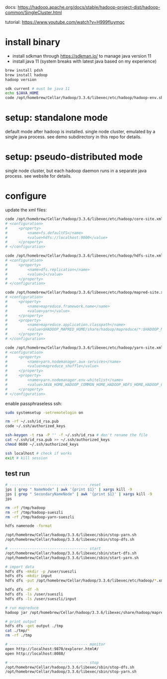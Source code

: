 docs: https://hadoop.apache.org/docs/stable/hadoop-project-dist/hadoop-common/SingleCluster.html

tutorial: https://www.youtube.com/watch?v=H999fIuymqc

# install binary

- install sdkman through https://sdkman.io/ to manage java version 11
- install java 11 (system breaks with latest java based on my experience)

```bash
brew install pdsh
brew install hadoop
hadoop version

sdk current # must be java 11
echo $JAVA_HOME
code /opt/homebrew/Cellar/hadoop/3.3.6/libexec/etc/hadoop/hadoop-env.sh # add JAVA_HOME to `export JAVA_HOME=` line
```

# setup: standalone mode

default mode after hadoop is installed. single node cluster, emulated by a single java process. see demo subdirectory in this repo for details.

# setup: pseudo-distributed mode

single node cluster, but each hadoop daemon runs in a separate java process. see website for details.

# configure

update the xml files:

```bash
code /opt/homebrew/Cellar/hadoop/3.3.6/libexec/etc/hadoop/core-site.xml
# <configuration>
#     <property>
#         <name>fs.defaultFS</name>
#         <value>hdfs://localhost:9000</value>
#     </property>
# </configuration>

code /opt/homebrew/Cellar/hadoop/3.3.6/libexec/etc/hadoop/hdfs-site.xml
# <configuration>
#     <property>
#         <name>dfs.replication</name>
#         <value>1</value>
#     </property>
# </configuration>

code /opt/homebrew/Cellar/hadoop/3.3.6/libexec/etc/hadoop/mapred-site.xml
# <configuration>
#     <property>
#         <name>mapreduce.framework.name</name>
#         <value>yarn</value>
#     </property>
#     <property>
#         <name>mapreduce.application.classpath</name>
#         <value>$HADOOP_MAPRED_HOME/share/hadoop/mapreduce/*:$HADOOP_MAPRED_HOME/share/hadoop/mapreduce/lib/*</value>
#     </property>
# </configuration>

code /opt/homebrew/Cellar/hadoop/3.3.6/libexec/etc/hadoop/yarn-site.xml
# <configuration>
#     <property>
#         <name>yarn.nodemanager.aux-services</name>
#         <value>mapreduce_shuffle</value>
#     </property>
#     <property>
#         <name>yarn.nodemanager.env-whitelist</name>
#         <value>JAVA_HOME,HADOOP_COMMON_HOME,HADOOP_HDFS_HOME,HADOOP_CONF_DIR,CLASSPATH_PREPEND_DISTCACHE,HADOOP_YARN_HOME,HADOOP_HOME,PATH,LANG,TZ,HADOOP_MAPRED_HOME</value>
#     </property>
# </configuration>
```

enable passphraseless ssh:

```bash
sudo systemsetup -setremotelogin on

rm -rf ~/.ssh/id_rsa.pub
code ~/.ssh/authorized_keys

ssh-keygen -t rsa -P '' -f ~/.ssh/id_rsa # don't rename the file
cat ~/.ssh/id_rsa.pub >> ~/.ssh/authorized_keys
chmod 0600 ~/.ssh/authorized_keys

ssh localhost # check if works
exit # kill session
```

## test run

```bash
# ----------------------------------- reset
jps | grep " NameNode" | awk '{print $1}' | xargs kill -9
jps | grep " SecondaryNameNode" | awk '{print $1}' | xargs kill -9
jps

rm -rf /tmp/hadoop
rm -rf /tmp/hadoop-sueszli
rm -rf /tmp/hadoop-yarn-sueszli

hdfs namenode -format

/opt/homebrew/Cellar/hadoop/3.3.6/libexec/sbin/stop-yarn.sh
/opt/homebrew/Cellar/hadoop/3.3.6/libexec/sbin/stop-dfs.sh

# ----------------------------------- start
/opt/homebrew/Cellar/hadoop/3.3.6/libexec/sbin/start-dfs.sh
/opt/homebrew/Cellar/hadoop/3.3.6/libexec/sbin/start-yarn.sh

# import data
hdfs dfs -mkdir -p /user/sueszli
hdfs dfs -mkdir input
hdfs dfs -put /opt/homebrew/Cellar/hadoop/3.3.6/libexec/etc/hadoop/*.xml input

hdfs dfs -df -h
hdfs dfs -ls /user/sueszli
hdfs dfs -ls /user/sueszli/input

# run mapreduce
hadoop jar /opt/homebrew/Cellar/hadoop/3.3.6/libexec/share/hadoop/mapreduce/hadoop-mapreduce-examples-3.3.6.jar grep input output 'dfs[a-z.]+'

# print output
hdfs dfs -get output ./tmp
cat ./tmp/*
rm -rf ./tmp

# ----------------------------------- monitor
open http://localhost:9870/explorer.html#/
open http://localhost:8088/

# ----------------------------------- stop
/opt/homebrew/Cellar/hadoop/3.3.6/libexec/sbin/stop-dfs.sh
/opt/homebrew/Cellar/hadoop/3.3.6/libexec/sbin/stop-yarn.sh
```
